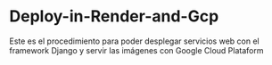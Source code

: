 # Deploy-in-Render-and-Gcp
Este es el procedimiento para poder desplegar servicios web con el framework Django y servir las imágenes con Google Cloud Plataform 
